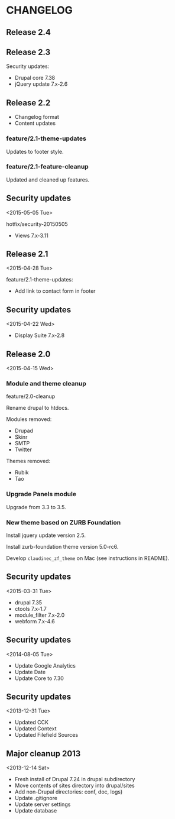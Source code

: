# CHANGELOG

## Release 2.4


## Release 2.3

Security updates:
- Drupal core 7.38
- jQuery update 7.x-2.6

## Release 2.2

- Changelog format
- Content updates

### feature/2.1-theme-updates

Updates to footer style.

### feature/2.1-feature-cleanup

Updated and cleaned up features.

## Security updates
<2015-05-05 Tue>

hotfix/security-20150505

- Views 7.x-3.11

## Release 2.1
<2015-04-28 Tue>

feature/2.1-theme-updates:
- Add link to contact form in footer

## Security updates
<2015-04-22 Wed>

- Display Suite 7.x-2.8

## Release 2.0
<2015-04-15 Wed>

### Module and theme cleanup

feature/2.0-cleanup

Rename drupal to htdocs.

Modules removed:
- Drupad
- Skinr
- SMTP
- Twitter

Themes removed:
- Rubik
- Tao

### Upgrade Panels module

Upgrade from 3.3 to 3.5.

### New theme based on ZURB Foundation

Install jquery update version 2.5.

Install zurb-foundation theme version 5.0-rc6.

Develop `claudinec_zf_theme` on Mac (see instructions in README).

## Security updates
<2015-03-31 Tue>

  - drupal 7.35
  - ctools 7.x-1.7
  - module_filter 7.x-2.0
  - webform 7.x-4.6

## Security updates
<2014-08-05 Tue>

  - Update Google Analytics
  - Update Date
  - Update Core to 7.30

## Security updates
<2013-12-31 Tue>

  - Updated CCK
  - Updated Context
  - Updated Filefield Sources

## Major cleanup 2013
<2013-12-14 Sat>

  - Fresh install of Drupal 7.24 in drupal subdirectory
  - Move contents of sites directory into drupal/sites
  - Add non-Drupal directories: conf, doc, logs)
  - Update .gitignore
  - Update server settings
  - Update database
